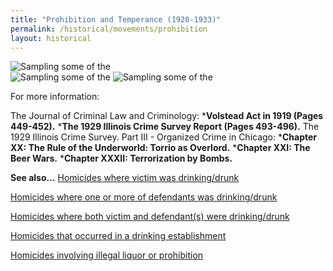 ```yaml
---
title: "Prohibition and Temperance (1920-1933)"
permalink: /historical/movements/prohibition
layout: historical
---
```


![Sampling some of the](/img/historical/movements/prohibition/prohibition.jpg)  
![Sampling some of the](/img/historical/movements/prohibition/Saloon.jpg)
![Sampling some of the](/img/historical/movements/prohibition/Beer_runner.jpg)

For more information:

The Journal of Criminal Law and Criminology:
  ***Volstead Act in 1919 (Pages 449-452).**
  ***The 1929 Illinois Crime Survey Report (Pages 493-496).**
The 1929 Illinois Crime Survey.  Part III - Organized Crime in Chicago:
  ***Chapter XX: The Rule of the Underworld: Torrio as Overlord.**
  ***Chapter XXI: The Beer Wars.**
  ***Chapter XXXII: Terrorization by Bombs.**

**See also...**
   [Homicides where victim was drinking/drunk](/database/?backToResults=1&alcohol=1&page=1)

   [Homicides where one or more of defendants was drinking/drunk](/database/?backToResults=1&alcohol=2&page=1)

   [Homicides where both victim and defendant(s) were drinking/drunk](/database/?backToResults=1&alcohol=3&page=1)

   [Homicides that occurred in a drinking establishment](/database/?backToResults=1&alcohol=5&page=1)

   [Homicides involving illegal liquor or prohibition](/database/?backToResults=1&alcohol=6&page=1)
